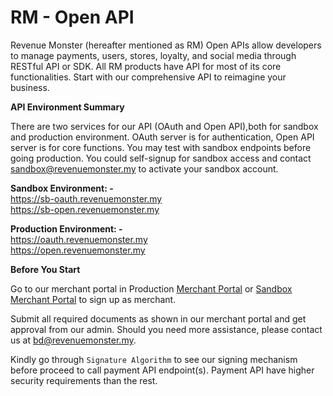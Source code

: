 # RM - Open API

Revenue Monster (hereafter mentioned as RM) Open APIs allow developers to manage payments, users, stores, loyalty, and social media through RESTful API or SDK. All RM products have API for most of its core functionalities. Start with our comprehensive API to reimagine your business.

**API Environment Summary** <br />

There are two services for our API (OAuth and Open API),both for sandbox and production environment. OAuth server is for authentication, Open API server is for core functions. You may test with sandbox endpoints before going production. You could self-signup for sandbox access and contact <sandbox@revenuemonster.my> to activate your sandbox account.

<strong>Sandbox Environment: -</strong> 
<br /><https://sb-oauth.revenuemonster.my><br /> <https://sb-open.revenuemonster.my>

<strong>Production Environment: -</strong> 
<br /><https://oauth.revenuemonster.my><br /> <https://open.revenuemonster.my> 

**Before You Start**

Go to our merchant portal in Production [Merchant Portal](https://merchant.revenuemonster.my/) or [Sandbox Merchant Portal](https://sb-merchant.revenuemonster.my/) to sign up as merchant.

Submit all required documents as shown in our merchant portal and get approval from our admin. Should you need more assistance, please contact us at <bd@revenuemonster.my>.

Kindly go through `Signature Algorithm` to see our signing mechanism before proceed to call payment API endpoint(s). Payment API have higher security requirements than the rest. 






